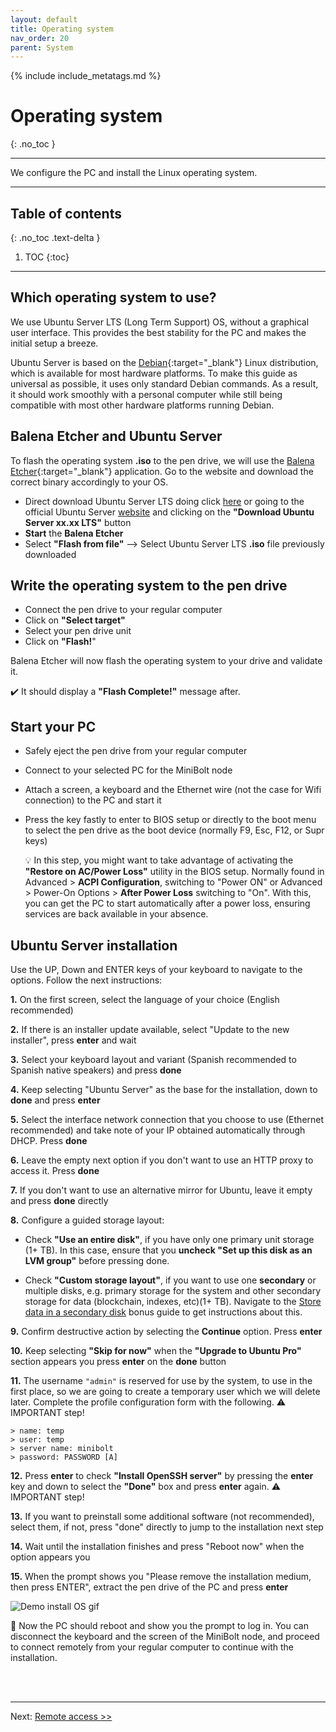 ```yaml
---
layout: default
title: Operating system
nav_order: 20
parent: System
---
```

<!-- markdownlint-disable MD014 MD022 MD025 MD033 MD040 -->
{% include include_metatags.md %}

# Operating system

{: .no_toc }

---

We configure the PC and install the Linux operating system.

---

## Table of contents
{: .no_toc .text-delta }

1. TOC
{:toc}

---

## Which operating system to use?

We use Ubuntu Server LTS (Long Term Support) OS, without a graphical user interface.
This provides the best stability for the PC and makes the initial setup a breeze.

Ubuntu Server is based on the [Debian](https://www.debian.org/){:target="_blank"} Linux distribution, which is available for most hardware platforms.
To make this guide as universal as possible, it uses only standard Debian commands.
As a result, it should work smoothly with a personal computer while still being compatible with most other hardware platforms running Debian.

## Balena Etcher and Ubuntu Server

To flash the operating system **.iso** to the pen drive, we will use the [Balena Etcher](https://www.balena.io/etcher/){:target="_blank"} application. Go to the website and download the correct binary accordingly to your OS.

* Direct download Ubuntu Server LTS doing click [here](https://releases.ubuntu.com/22.04.2/ubuntu-22.04.2-live-server-amd64.iso) or going to the official Ubuntu Server [website](https://ubuntu.com/download/server) and clicking on the **"Download Ubuntu Server xx.xx LTS"** button
* **Start** the **Balena Etcher**
* Select **"Flash from file"** --> Select Ubuntu Server LTS **.iso** file previously downloaded

## Write the operating system to the pen drive

* Connect the pen drive to your regular computer
* Click on **"Select target"**
* Select your pen drive unit
* Click on **"Flash!**"

Balena Etcher will now flash the operating system to your drive and validate it.

✔️ It should display a **"Flash Complete!"** message after.

## Start your PC

* Safely eject the pen drive from your regular computer
* Connect to your selected PC for the MiniBolt node
* Attach a screen, a keyboard and the Ethernet wire (not the case for Wifi connection) to the PC and start it
* Press the key fastly to enter to BIOS setup or directly to the boot menu to select the pen drive as the boot device (normally F9, Esc, F12, or Supr keys)

   💡 In this step, you might want to take advantage of activating the **"Restore on AC/Power Loss"** utility in the BIOS setup. Normally found in Advanced > **ACPI Configuration**, switching to "Power ON" or Advanced > Power-On Options > **After Power Loss** switching to "On". With this, you can get the PC to start automatically after a power loss, ensuring services are back available in your absence.

## Ubuntu Server installation

Use the UP, Down and ENTER keys of your keyboard to navigate to the options. Follow the next instructions:

**1.** On the first screen, select the language of your choice (English recommended)

**2.** If there is an installer update available, select "Update to the new installer", press **enter** and wait

**3.** Select your keyboard layout and variant (Spanish recommended to Spanish native speakers) and press **done**

**4.** Keep selecting "Ubuntu Server" as the base for the installation, down to **done** and press **enter**

**5.** Select the interface network connection that you choose to use (Ethernet recommended) and take note of your IP obtained automatically through DHCP. Press **done**

**6.** Leave the empty next option if you don't want to use an HTTP proxy to access it. Press **done**

**7.** If you don't want to use an alternative mirror for Ubuntu, leave it empty and press **done** directly

**8.** Configure a guided storage layout:

* Check **"Use an entire disk"**, if you have only one primary unit storage (1+ TB). In this case, ensure that you **uncheck "Set up this disk as an LVM group"** before pressing done.

* Check **"Custom storage layout"**, if you want to use one **secondary** or multiple disks, e.g. primary storage for the system and other secondary storage for data (blockchain, indexes, etc)(1+ TB).
    Navigate to the [Store data in a secondary disk](../bonus/system/store-data-secondary-disk.md) bonus guide to get instructions about this.

**9.** Confirm destructive action by selecting the **Continue** option. Press **enter**

**10.** Keep selecting **"Skip for now"** when the **"Upgrade to Ubuntu Pro"** section appears you press **enter** on the **done** button

**11.** The username `"admin"` is reserved for use by the system, to use in the first place, so we are going to create a temporary user which we will delete later. Complete the profile configuration form with the following. ⚠️ IMPORTANT step!

    > name: temp
    > user: temp
    > server name: minibolt
    > password: PASSWORD [A]

**12.** Press **enter** to check **"Install OpenSSH server"** by pressing the **enter** key and down to select the **"Done"** box and press **enter** again. ⚠️ IMPORTANT step!

**13.** If you want to preinstall some additional software (not recommended), select them, if not, press "done" directly to jump to the installation next step

**14.** Wait until the installation finishes and press "Reboot now" when the option appears you

**15.** When the prompt shows you "Please remove the installation medium, then press ENTER", extract the pen drive of the PC and press **enter**

![Demo install OS gif](../../resources/demo-install-os.gif)

🥳 Now the PC should reboot and show you the prompt to log in. You can disconnect the keyboard and the screen of the MiniBolt node, and proceed to connect remotely from your regular computer to continue with the installation.

<br /><br />

---

Next: [Remote access >>](remote-access.md)
